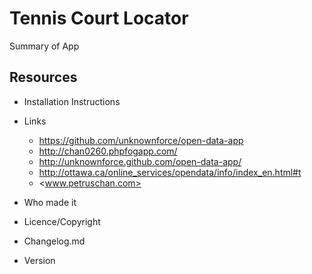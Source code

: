 # Tennis Court Locator
Summary of App

## Resources
- Installation Instructions
- Links
	- <https://github.com/unknownforce/open-data-app>
	- <http://chan0260.phpfogapp.com/>
	- <http://unknownforce.github.com/open-data-app/>
	- <http://ottawa.ca/online_services/opendata/info/index_en.html#t>
	- <www.petruschan.com>
	
- Who made it
- Licence/Copyright

- Changelog.md
- Version